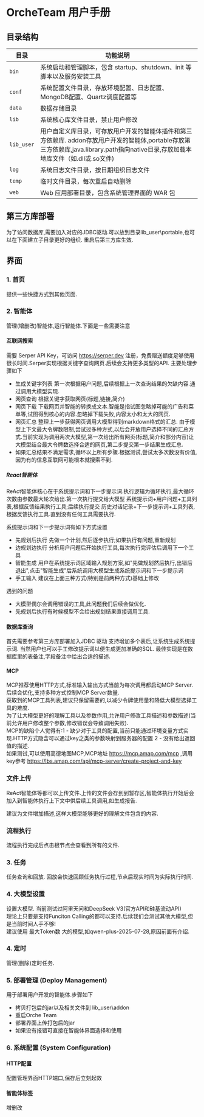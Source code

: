 # OrcheTeam 用户手册


## 目录结构


| 目录 | 功能说明 |
|------|----------|
| `bin` | 系统启动和管理脚本，包含 startup、shutdown、init 等脚本以及服务安装工具 |
| `conf` | 系统配置文件目录，存放环境配置、日志配置、MongoDB配置、Quartz调度配置等 |
| `data` | 数据存储目录 |
| `lib` | 系统核心库文件目录，禁止用户修改 |
| `lib_user` | 用户自定义库目录，可存放用户开发的智能体插件和第三方依赖库. addon存放用户开发的智能体,portable存放第三方依赖库,java.library.path指向native目录,存放加载本地库文件（如.dll或.so文件) |
| `log` | 系统日志文件目录，按日期组织日志文件 |
| `temp` | 临时文件目录，每次重启自动删除 |
| `web` | Web 应用部署目录，包含系统管理界面的 WAR 包 |

## 第三方库部署

为了访问数据库,需要加入对应的JDBC驱动.可以放到目录lib_user\portable,也可以在下面建立子目录更好的组织.
重启后第三方库生效.

## 界面

### 1. 首页 

提供一些快捷方式到其他页面.

### 2. 智能体

管理(增删改)智能体,运行智能体.下面是一些需要注意

#### **互联网搜索**
需要 Serper API Key，可访问 https://serper.dev 注册，免费赠送额度足够使用很长时间.Serper实现根据关键字查询网页.后续会支持更多类型的API.
主要处理步骤如下
- 生成关键字列表   第一次根据用户问题,后续根据上一次查询结果的欠缺内容.通过调用大模型实现.
- 网页查询        根据关键字获取网页(标题,链接,简介)
- 网页下载        下载网页并智能的转换成文本.智能是指试图忽略掉可能的广告和菜单等,试图得到核心的内容.忽略掉下载失败,内容太小和太大的网页.
- 网页汇总        整理上一步获得网页调用大模型得到markdown格式的汇总. 由于模型上下文最大令牌数限制,尝试过多种方式,以后会开放用户选择不同的汇总方式.当前实现为调用两次大模型,第一次给出所有网页(标题,简介和部分内容)让大模型结合最大令牌数选择合适的网页,第二步提交第一步结果生成汇总.
- 如果汇总结果不满足需求,循环以上所有步骤.根据测试,尝试太多次数没有价值,因为有的信息互联网可能根本就搜索不到.

##### **React智能体**
ReAct智能体核心在于系统提示词和下一步提示词.执行逻辑为循环执行,最大循环次数由参数最大轮次给出.第一次执行提交给大模型 系统提示词+用户问题+工具列表,根据反馈结果执行工具;后续执行提交 历史对话记录+下一步提示词+工具列表,根据反馈执行工具.直到没有任何工具需要执行.

系统提示词和下一步提示词有如下方式设置
 - 先规划后执行 先做一个计划,然后逐步执行;如果执行有问题,重新规划
 - 边规划边执行 分析用户问题后开始执行工具,每次执行完评估后调用下一个工具
 - 智能生成     用户在系统提示词区域输入规划方案,如"先做规划然后执行,出错后退出",点击"智能生成"后系统调用大模型生成系统提示词和下一步提示词
 - 手工输入    建议在上面三种方式(特别是前两种方式)基础上修改

遇到的问题

 - 大模型偶尔会调用错误的工具,此问题我们后续会做优化.
 - 先规划后执行有时候模型不会给出规划结果直接调用工具.

 #### 数据库查询
首先需要参考第三方库部署加入JDBC 驱动
支持增加多个表后,让系统生成系统提示词.
当然用户也可以手工修改提示词以便生成更加准确的SQL.
最佳实现是在数据库里的表备注,字段备注中给出合适的描述.

#### MCP
MCP推荐使用HTTP方式,标准输入输出方式当前为每次调用都启动MCP Server.后续会优化,支持多种方式控制MCP Server数量.  
获取到的MCP工具列表,建议只保留需要的,以减少令牌使用量和降低大模型选择工具的难度.  
为了让大模型更好的理解工具以及参数作用,允许用户修改工具描述和参数描述(当前允许用户修改整个参数,修改错误会导致调用失败).  
MCP的缺陷个人觉得有:1 - 缺少对于工具的配置,当前只能通过环境变量方式实现.HTTP方式隐含可以通过key之类的参数映射到服务器的配置 2 - 没有给出返回值的描述.  
如果测试,可以使用高德地图MCP,MCP地址 https://mcp.amap.com/mcp ,调用key参考  https://lbs.amap.com/api/mcp-server/create-project-and-key

### 文件上传
ReAct智能体等都可以上传文件.上传的文件会存到到暂存区,智能体执行开始后会加入到智能体执行上下文中供后续工具调用,如生成报告.

建议为文件增加描述,这样大模型能够更好的理解文件包含的内容.

### 流程执行
流程执行完成后点击根节点会查看到所有的文件.

### 3. 任务
任务查询和回放.
回放会快速回顾任务执行过程,节点后现实时间为实际执行时间.

### 4. 大模型设置
设置大模型.
当前测试过阿里天问和DeepSeek V3(官方API和硅基流动API)  
理论上只要是支持Funciton Calling的都可以支持.后续我们会测试其他大模型,但是当前时间人手不够!  
建议使用 最大Token数 大的模型,如qwen-plus-2025-07-28,原因前面有介绍.

### 4. 定时 
管理(删除)定时任务.

### 5. 部署管理 (Deploy Management)
用于部署用户开发的智能体.步骤如下
 - 拷贝打包后的jar以及相关文件到 lib_user\addon
 - 重启Orche Team
 - 部署界面上传打包后的jar
 - 如果没有报错可直接在智能体界面选择和使用


### 6. 系统配置 (System Configuration)

#### HTTP配置
配置管理界面HTTP端口,保存后立刻起效
#### 智能体标签
增删改


